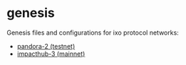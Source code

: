 # genesis
Genesis files and configurations for ixo protocol networks:
- [pandora-2 (testnet)](./pandora-2/README.md)
- [impacthub-3 (mainnet)](./impacthub-3/README.md)
